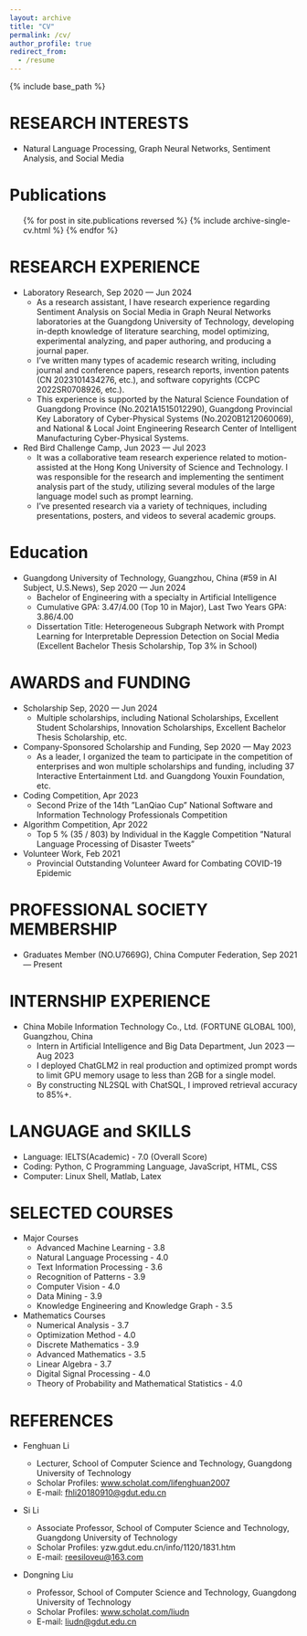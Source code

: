 ```yaml
---
layout: archive
title: "CV"
permalink: /cv/
author_profile: true
redirect_from:
  - /resume
---
```


{% include base_path %}

RESEARCH INTERESTS
======
* Natural Language Processing, Graph Neural Networks, Sentiment Analysis, and Social Media

Publications
======
  <ul>{% for post in site.publications reversed %}
    {% include archive-single-cv.html %}
  {% endfor %}</ul>

RESEARCH EXPERIENCE
======
* Laboratory Research, Sep 2020 — Jun 2024
  * As a research assistant, I have research experience regarding Sentiment Analysis on Social Media in Graph Neural Networks laboratories at the Guangdong University of Technology, developing in-depth knowledge of literature searching, model optimizing, experimental analyzing, and paper authoring, and producing a journal paper.
  * I’ve written many types of academic research writing, including journal and conference papers, research reports, invention patents (CN 2023101434276, etc.), and software copyrights (CCPC 2022SR0708926, etc.).
  * This experience is supported by the Natural Science Foundation of Guangdong Province (No.2021A1515012290), Guangdong Provincial Key Laboratory of Cyber-Physical Systems (No.2020B1212060069), and National & Local Joint Engineering Research Center of Intelligent Manufacturing Cyber-Physical Systems.
* Red Bird Challenge Camp, Jun 2023 — Jul 2023
  * It was a collaborative team research experience related to motion-assisted at the Hong Kong University of Science and Technology. I was responsible for the research and implementing the sentiment analysis part of the study, utilizing several modules of the large language model such as prompt learning.
  * I’ve presented research via a variety of techniques, including presentations, posters, and videos to several academic groups.


Education
======
* Guangdong University of Technology, Guangzhou, China (#59 in AI Subject, U.S.News), Sep 2020 — Jun 2024
  * Bachelor of Engineering with a specialty in Artificial Intelligence
  * Cumulative GPA: 3.47/4.00 (Top 10 in Major), Last Two Years GPA: 3.86/4.00
  * Dissertation Title: Heterogeneous Subgraph Network with Prompt Learning for Interpretable Depression Detection on Social Media (Excellent Bachelor Thesis Scholarship, Top 3% in School)

AWARDS and FUNDING
======
* Scholarship Sep, 2020 — Jun 2024
  * Multiple scholarships, including National Scholarships, Excellent Student Scholarships, Innovation Scholarships, Excellent
Bachelor Thesis Scholarship, etc.
* Company-Sponsored Scholarship and Funding, Sep 2020 — May 2023
  * As a leader, I organized the team to participate in the competition of enterprises and won multiple scholarships and funding, including 37 Interactive Entertainment Ltd. and Guangdong Youxin Foundation, etc.
* Coding Competition, Apr 2023
  * Second Prize of the 14th ”LanQiao Cup” National Software and Information Technology Professionals Competition
* Algorithm Competition, Apr 2022
  * Top 5 % (35 / 803) by Individual in the Kaggle Competition ”Natural Language Processing of Disaster Tweets”
* Volunteer Work, Feb 2021
  * Provincial Outstanding Volunteer Award for Combating COVID-19 Epidemic


PROFESSIONAL SOCIETY MEMBERSHIP
======
* Graduates Member (NO.U7669G), China Computer Federation, Sep 2021 — Present


INTERNSHIP EXPERIENCE
======
* China Mobile Information Technology Co., Ltd. (FORTUNE GLOBAL 100), Guangzhou, China
  * Intern in Artificial Intelligence and Big Data Department, Jun 2023 — Aug 2023
  * I deployed ChatGLM2 in real production and optimized prompt words to limit GPU memory usage to less than 2GB for a single model.
  * By constructing NL2SQL with ChatSQL, I improved retrieval accuracy to 85%+.


LANGUAGE and SKILLS
======
* Language: IELTS(Academic) - 7.0 (Overall Score)
* Coding: Python, C Programming Language, JavaScript, HTML, CSS
* Computer: Linux Shell, Matlab, Latex
  
SELECTED COURSES
======
* Major Courses
  * Advanced Machine Learning - 3.8
  * Natural Language Processing - 4.0
  * Text Information Processing - 3.6
  * Recognition of Patterns - 3.9
  * Computer Vision - 4.0
  * Data Mining - 3.9
  * Knowledge Engineering and Knowledge Graph - 3.5
* Mathematics Courses
  * Numerical Analysis - 3.7
  * Optimization Method - 4.0
  * Discrete Mathematics - 3.9
  * Advanced Mathematics - 3.5
  * Linear Algebra - 3.7
  * Digital Signal Processing - 4.0
  * Theory of Probability and Mathematical Statistics - 4.0  

REFERENCES
======
* Fenghuan Li
  * Lecturer, School of Computer Science and Technology, Guangdong University of Technology
  * Scholar Profiles: www.scholat.com/lifenghuan2007
  * E-mail: fhli20180910@gdut.edu.cn
 
* Si Li
  * Associate Professor, School of Computer Science and Technology, Guangdong University of Technology
  * Scholar Profiles: yzw.gdut.edu.cn/info/1120/1831.htm
  * E-mail: reesiloveu@163.com
  
* Dongning Liu
  * Professor, School of Computer Science and Technology, Guangdong University of Technology
  * Scholar Profiles: www.scholat.com/liudn
  * E-mail: liudn@gdut.edu.cn
